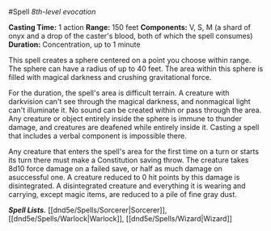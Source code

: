 #Spell
*8th-level evocation*

**Casting Time:** 1 action
**Range:** 150 feet
**Components:** V, S, M (a shard of onyx and a drop of the caster's blood, both of which the spell consumes)
**Duration:** Concentration, up to 1 minute

This spell creates a sphere centered on a point you choose within range. The sphere can have a radius of up to 40 feet. The area within this sphere is filled with magical darkness and crushing gravitational force.

For the duration, the spell's area is difficult terrain. A creature with darkvision can't see through the magical darkness, and nonmagical light can't illuminate it. No sound can be created within or pass through the area. Any creature or object entirely inside the sphere is immune to thunder damage, and creatures are deafened while entirely inside it. Casting a spell that includes a verbal component is impossible there.

Any creature that enters the spell's area for the first time on a turn or starts its turn there must make a Constitution saving throw. The creature takes 8d10 force damage on a failed save, or half as much damage on asuccessful one. A creature reduced to 0 hit points by this damage is disintegrated. A disintegrated creature and everything it is wearing and carrying, except magic items, are reduced to a pile of fine gray dust.

***Spell Lists.*** [[dnd5e/Spells/Sorcerer\|Sorcerer]], [[dnd5e/Spells/Warlock\|Warlock]], [[dnd5e/Spells/Wizard\|Wizard]]